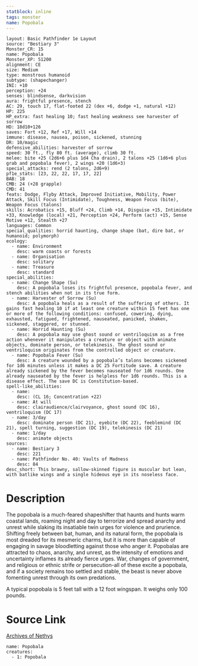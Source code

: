```yaml
---
statblock: inline
tags: monster
name: Popobala
---
```

```statblock
layout: Basic Pathfinder 1e Layout
source: "Bestiary 3"
Monster_CR: 15
name: Popobala
Monster_XP: 51200
alignment: CE
size: Medium
type: monstrous humanoid
subtype: (shapechanger)
INI: +10
perception: +24
senses: blindsense, darkvision
aura: frightful presence, stench
AC: 29, touch 17, flat-footed 22 (dex +6, dodge +1, natural +12)
HP: 225
HP_extra: fast healing 10; fast healing weakness see harvester of sorrow
HD: 18d10+126
saves: Fort +12, Ref +17, Will +14
immune: disease, nausea, poison, sickened, stunning
DR: 10/magic
defensive_abilities: harvester of sorrow
speed: 30 ft., fly 80 ft. (average), climb 30 ft.
melee: bite +25 (2d6+6 plus 1d4 Cha drain), 2 talons +25 (1d6+6 plus grab and popobala fever), 2 wings +20 (1d6+3)
special_attacks: rend (2 talons, 2d6+9)
pf1e_stats: [23, 22, 22, 17, 17, 22]
BAB: 18
CMB: 24 (+28 grapple)
CMD: 41
feats: Dodge, Flyby Attack, Improved Initiative, Mobility, Power Attack, Skill Focus (Intimidate), Toughness, Weapon Focus (bite), Weapon Focus (talons)
skills: Acrobatics +15, Bluff +24, Climb +14, Disguise +15, Intimidate +33, Knowledge (local) +21, Perception +24, Perform (act) +15, Sense Motive +12, Stealth +27
languages: Common
special_qualities: horrid haunting, change shape (bat, dire bat, or humanoid; polymorph)
ecology:
  - name: Environment
    desc: warm coasts or forests
  - name: Organisation
    desc: solitary
  - name: Treasure
    desc: standard
special_abilities:
  - name: Change Shape (Su)
    desc: A popobala loses its frightful presence, popobala fever, and stench abilities when not in its true form.
  - name: Harvester of Sorrow (Su)
    desc: A popobala heals as a result of the suffering of others. It gains fast healing 10 if at least one creature within 15 feet has one or more of the following conditions: confused, cowering, dying, exhausted, fatigued, frightened, nauseated, panicked, shaken, sickened, staggered, or stunned.
  - name: Horrid Haunting (Su)
    desc: A popobala may use ghost sound or ventriloquism as a free action whenever it manipulates a creature or object with animate objects, dominate person, or telekinesis. The ghost sound or ventriloquism originates from the controlled object or creature.
  - name: Popobala Fever (Su)
    desc: A creature wounded by a popobala’s talons becomes sickened for 1d6 minutes unless it makes a DC 25 Fortitude save. A creature already sickened by the fever becomes nauseated for 1d6 rounds. One already nauseated by the fever is helpless for 1d6 rounds. This is a disease effect. The save DC is Constitution-based.
spell-like_abilities:
  - name:
    desc: (CL 16; Concentration +22)
  - name: At will
    desc: clairaudience/clairvoyance, ghost sound (DC 16), ventriloquism (DC 17)
  - name: 3/day
    desc: dominate person (DC 21), eyebite (DC 22), feeblemind (DC 21), spell turning, suggestion (DC 19), telekinesis (DC 21)
  - name: 1/day
    desc: animate objects
sources:
  - name: Bestiary 3
    desc: 221
  - name: Pathfinder No. 40: Vaults of Madness
    desc: 84
desc_short: This brawny, sallow-skinned figure is muscular but lean, with batlike wings and a single hideous eye in its noseless face.
```
# Description
The popobala is a much-feared shapeshifter that haunts and hunts warm coastal lands, roaming night and day to terrorize and spread anarchy and unrest while slaking its insatiable twin urges for violence and prurience. Shifting freely between bat, human, and its natural form, the popobala is most dreaded for its mesmeric charms, but it is more than capable of engaging in savage bloodletting against those who anger it. Popobalas are attracted to chaos, anarchy, and unrest, as the intensity of emotions and uncertainty inflames its already fierce urges. War, changes of government, and religious or ethnic strife or persecution-all of these excite a popobala, and if a society remains too settled and stable, the beast is never above fomenting unrest through its own predations.

A typical popobala is 5 feet tall with a 12 foot wingspan. It weighs only 100 pounds.
# Source Link
[Archives of Nethys](https://aonprd.com/MonsterDisplay.aspx?ItemName=Popobala)
```encounter-table
name: Popobala
creatures:
  - 1: Popobala
```

